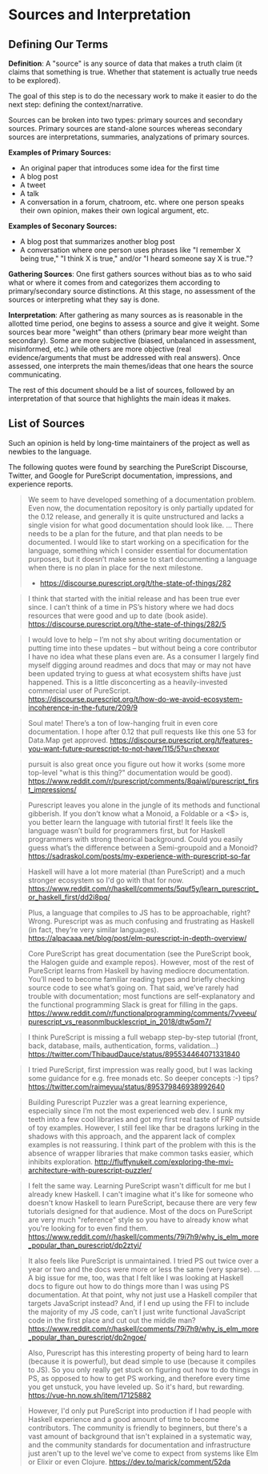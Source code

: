 # Sources and Interpretation

## Defining Our Terms

**Definition**:
A "source" is any source of data that makes a truth claim (it claims that something is true. Whether that statement is actually true needs to be explored).

The goal of this step is to do the necessary work to make it easier to do the next step: defining the context/narrative.

Sources can be broken into two types: primary sources and secondary sources. Primary sources are stand-alone sources whereas secondary sources are interpretations, summaries, analyzations of primary sources.

**Examples of Primary Sources:**
- An original paper that introduces some idea for the first time
- A blog post
- A tweet
- A talk
- A conversation in a forum, chatroom, etc. where one person speaks their own opinion, makes their own logical argument, etc.

**Examples of Seconary Sources:**
- A blog post that summarizes another blog post
- A conversation where one person uses phrases like "I remember X being true," "I think X is true," and/or "I heard someone say X is true."?

**Gathering Sources**:
One first gathers sources without bias as to who said what or where it comes from and categorizes them according to primary/secondary source distinctions. At this stage, no assessment of the sources or interpreting what they say is done.

**Interpretation**:
After gathering as many sources as is reasonable in the allotted time period, one begins to assess a source and give it weight. Some sources bear more "weight" than others (primary bear more weight than secondary). Some are more subjective (biased, unbalanced in assessment, misinformed, etc.) while others are more objective (real evidence/arguments that must be addressed with real answers). Once assessed, one interprets the main themes/ideas that one hears the source communicating.

The rest of this document should be a list of sources, followed by an interpretation of that source that highlights the main ideas it makes.

## List of Sources

Such an opinion is held by long-time maintainers of the project as well as newbies to the language.

The following quotes were found by searching the PureScript Discourse, Twitter, and Google for PureScript documentation, impressions, and experience reports.

> We seem to have developed something of a documentation problem. Even now, the documentation repository is only partially updated for the 0.12 release, and generally it is quite unstructured and lacks a single vision for what good documentation should look like.
> ...
> There needs to be a plan for the future, and that plan needs to be documented. I would like to start working on a specification for the language, something which I consider essential for documentation purposes, but it doesn’t make sense to start documenting a language when there is no plan in place for the next milestone.
> - https://discourse.purescript.org/t/the-state-of-things/282

> I think that started with the initial release and has been true ever since. I can’t think of a time in PS’s history where we had docs resources that were good and up to date (book aside).
> https://discourse.purescript.org/t/the-state-of-things/282/5

> I would love to help – I’m not shy about writing documentation or putting time into these updates – but without being a core contributor I have no idea what these plans even are. As a consumer I largely find myself digging around readmes and docs that may or may not have been updated trying to guess at what ecosystem shifts have just happened. This is a little disconcerting as a heavily-invested commercial user of PureScript.
> https://discourse.purescript.org/t/how-do-we-avoid-ecosystem-incoherence-in-the-future/209/9

> Soul mate! There’s a ton of low-hanging fruit in even core documentation. I hope after 0.12 that pull requests like this one 53 for Data.Map get approved.
> https://discourse.purescript.org/t/features-you-want-future-purescript-to-not-have/115/5?u=chexxor

> pursuit is also great once you figure out how it works (some more top-level "what is this thing?" documentation would be good).
> https://www.reddit.com/r/purescript/comments/8qaiwl/purescript_first_impressions/

> Purescript leaves you alone in the jungle of its methods and functional gibberish. If you don’t know what a Monoid, a Foldable or a <$> is, you better learn the language with tutorial first! It feels like the language wasn’t build for programmers first, but for Haskell programmers with strong theorical background. Could you easily guess what’s the difference between a Semi-groupoid and a Monoid?
> https://sadraskol.com/posts/my-experience-with-purescript-so-far

> Haskell will have a lot more material (than PureScript) and a much stronger ecosystem so I'd go with that for now.
> https://www.reddit.com/r/haskell/comments/5quf5y/learn_purescript_or_haskell_first/dd2i8pq/

> Plus, a language that compiles to JS has to be approachable, right? Wrong. Purescript was as much confusing and frustrating as Haskell (in fact, they’re very similar languages).
> https://alpacaaa.net/blog/post/elm-purescript-in-depth-overview/

> Core PureScript has great documentation (see the PureScript book, the Halogen guide and example repos). However, most of the rest of PureScript learns from Haskell by having mediocre documentation. You’ll need to become familiar reading types and briefly checking source code to see what’s going on. That said, we’ve rarely had trouble with documentation; most functions are self-explanatory and the functional programming Slack is great for filling in the gaps.
> https://www.reddit.com/r/functionalprogramming/comments/7vveeu/purescript_vs_reasonmlbucklescript_in_2018/dtw5qm7/

> I think PureScript is missing a full webapp step-by-step tutorial (front, back, database, mails, authentication, forms, validation…)
> https://twitter.com/ThibaudDauce/status/895534464071331840

> I tried PureScript, first impression was really good, but I was lacking some guidance for e.g. free monads etc. So deeper concepts :-) tips?
> https://twitter.com/raimeyuu/status/895379846938992640

> Building Purescript Puzzler was a great learning experience, especially since I’m not the most experienced web dev. I sunk my teeth into a few cool libraries and got my first real taste of FRP outside of toy examples. However, I still feel like thar be dragons lurking in the shadows with this approach, and the apparent lack of complex examples is not reassuring. I think part of the problem with this is the absence of wrapper libraries that make common tasks easier, which inhibits exploration.
> http://fluffynukeit.com/exploring-the-mvi-architecture-with-purescript-puzzler/

> I felt the same way. Learning PureScript wasn't difficult for me but I already knew Haskell. I can't imagine what it's like for someone who doesn't know Haskell to learn PureScript, because there are very few tutorials designed for that audience. Most of the docs on PureScript are very much "reference" style so you have to already know what you're looking for to even find them.
> https://www.reddit.com/r/haskell/comments/79i7h9/why_is_elm_more_popular_than_purescript/dp2ztyi/

> It also feels like PureScript is unmaintained. I tried PS out twice over a year or two and the docs were more or less the same (very sparse).
> ...
> A big issue for me, too, was that I felt like I was looking at Haskell docs to figure out how to do things more than I was using PS documentation. At that point, why not just use a Haskell compiler that targets JavaScript instead? And, if I end up using the FFI to include the majority of my JS code, can’t I just write functional JavaScript code in the first place and cut out the middle man?
> https://www.reddit.com/r/haskell/comments/79i7h9/why_is_elm_more_popular_than_purescript/dp2ngoe/

> Also, Purescript has this interesting property of being hard to learn (because it is powerful), but dead simple to use (because it compiles to JS). So you only really get stuck on figuring out how to do things in PS, as opposed to how to get PS working, and therefore every time you get unstuck, you have leveled up. So it's hard, but rewarding.
> https://vue-hn.now.sh/item/17125882

> However, I'd only put PureScript into production if I had people with Haskell experience and a good amount of time to become contributors. The community is friendly to beginners, but there's a vast amount of background that isn't explained in a systematic way, and the community standards for documentation and infrastructure just aren't up to the level we've come to expect from systems like Elm or Elixir or even Clojure.
> https://dev.to/marick/comment/52da
